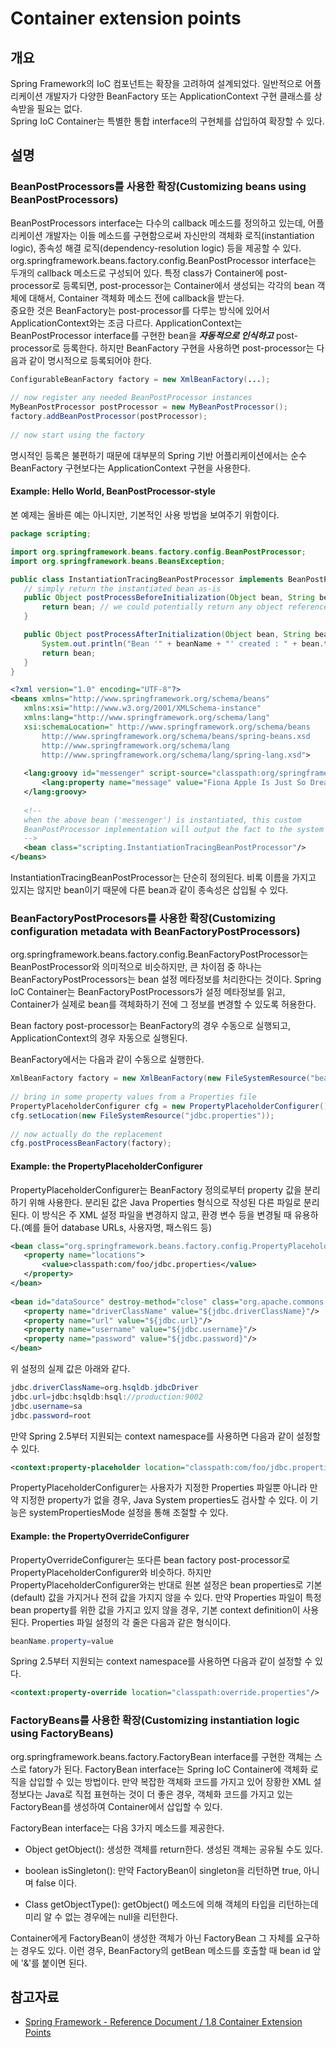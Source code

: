 # Container extension points

## 개요

Spring Framework의 IoC 컴포넌트는 확장을 고려하여 설계되었다. 일반적으로 어플리케이션 개발자가 다양한 BeanFactory 또는 ApplicationContext 구현 클래스를 상속받을 필요는 없다.  
Spring IoC Container는 특별한 통합 interface의 구현체를 삽입하여 확장할 수 있다.

## 설명

### BeanPostProcessors를 사용한 확장(Customizing beans using BeanPostProcessors)

BeanPostProcessors interface는 다수의 callback 메소드를 정의하고 있는데, 어플리케이션 개발자는 이들 메소드를 구현함으로써 자신만의 객체화 로직(instantiation logic), 종속성 해결 로직(dependency-resolution logic) 등을 제공할 수 있다.  
org.springframework.beans.factory.config.BeanPostProcessor interface는 두개의 callback 메소드로 구성되어 있다. 특정 class가 Container에 post-processor로 등록되면, post-processor는 Container에서 생성되는 각각의 bean 객체에 대해서, Container 객체화 메소드 전에 callback을 받는다.  
중요한 것은 BeanFactory는 post-processor를 다루는 방식에 있어서 ApplicationContext와는 조금 다르다. ApplicationContext는 BeanPostProcessor interface를 구현한 bean을 ***자동적으로 인식하고*** post-processor로 등록한다. 하지만 BeanFactory 구현을 사용하면 post-processor는 다음과 같이 명시적으로 등록되어야 한다.

 ```java
ConfigurableBeanFactory factory = new XmlBeanFactory(...);
 
// now register any needed BeanPostProcessor instances
MyBeanPostProcessor postProcessor = new MyBeanPostProcessor();
factory.addBeanPostProcessor(postProcessor);
 
// now start using the factory
```

 명시적인 등록은 불편하기 때문에 대부분의 Spring 기반 어플리케이션에서는 순수 BeanFactory 구현보다는 ApplicationContext 구현을 사용한다.

#### Example: Hello World, BeanPostProcessor-style

 본 예제는 올바른 예는 아니지만, 기본적인 사용 방법을 보여주기 위함이다.

 ```java
package scripting;
 
import org.springframework.beans.factory.config.BeanPostProcessor;
import org.springframework.beans.BeansException;
 
public class InstantiationTracingBeanPostProcessor implements BeanPostProcessor {
    // simply return the instantiated bean as-is
    public Object postProcessBeforeInitialization(Object bean, String beanName) throws BeansException {
        return bean; // we could potentially return any object reference here...
    }
 
    public Object postProcessAfterInitialization(Object bean, String beanName) throws BeansException {
        System.out.println("Bean '" + beanName + "' created : " + bean.toString());
        return bean;
    }
}
```

 ```xml
<?xml version="1.0" encoding="UTF-8"?>
<beans xmlns="http://www.springframework.org/schema/beans"
    xmlns:xsi="http://www.w3.org/2001/XMLSchema-instance"
    xmlns:lang="http://www.springframework.org/schema/lang"
    xsi:schemaLocation=" http://www.springframework.org/schema/beans
        http://www.springframework.org/schema/beans/spring-beans.xsd
        http://www.springframework.org/schema/lang
        http://www.springframework.org/schema/lang/spring-lang.xsd">
 
    <lang:groovy id="messenger" script-source="classpath:org/springframework/scripting/groovy/Messenger.groovy">
        <lang:property name="message" value="Fiona Apple Is Just So Dreamy."/> 
    </lang:groovy>
 
    <!-- 
    when the above bean ('messenger') is instantiated, this custom
    BeanPostProcessor implementation will output the fact to the system console
    -->
    <bean class="scripting.InstantiationTracingBeanPostProcessor"/>
</beans>
```

 InstantiationTracingBeanPostProcessor는 단순히 정의된다. 비록 이름을 가지고 있지는 않지만 bean이기 때문에 다른 bean과 같이 종속성은 삽입될 수 있다.

### BeanFactoryPostProcesors를 사용한 확장(Customizing configuration metadata with BeanFactoryPostProcessors)

 org.springframework.beans.factory.config.BeanFactoryPostProcessor는 BeanPostProcessor와 의미적으로 비슷하지만, 큰 차이점 중 하나는 BeanFactoryPostProcessors는 bean 설정 메타정보를 처리한다는 것이다. Spring IoC Container는 BeanFactoryPostProcessors가 설정 메타정보를 읽고, Container가 실제로 bean를 객체화하기 전에 그 정보를 변경할 수 있도록 허용한다.

 Bean factory post-processor는 BeanFactory의 경우 수동으로 실행되고, ApplicationContext의 경우 자동으로 실행된다.

 BeanFactory에서는 다음과 같이 수동으로 실행한다.

 ```java
XmlBeanFactory factory = new XmlBeanFactory(new FileSystemResource("beans.xml"));
 
// bring in some property values from a Properties file
PropertyPlaceholderConfigurer cfg = new PropertyPlaceholderConfigurer();
cfg.setLocation(new FileSystemResource("jdbc.properties"));
 
// now actually do the replacement
cfg.postProcessBeanFactory(factory);
```

#### Example: the PropertyPlaceholderConfigurer

 PropertyPlaceholderConfigurer는 BeanFactory 정의로부터 property 값을 분리하기 위해 사용한다. 분리된 값은 Java Properties 형식으로 작성된 다른 파일로 분리된다. 이 방식은 주 XML 설정 파일을 변경하지 않고, 환경 변수 등을 변경될 때 유용하다.(예를 들어 database URLs, 사용자명, 패스워드 등)

 ```xml
<bean class="org.springframework.beans.factory.config.PropertyPlaceholderConfigurer">
    <property name="locations">
        <value>classpath:com/foo/jdbc.properties</value>
    </property>
</bean>
 
<bean id="dataSource" destroy-method="close" class="org.apache.commons.dbcp.BasicDataSource">
    <property name="driverClassName" value="${jdbc.driverClassName}"/>
    <property name="url" value="${jdbc.url}"/>
    <property name="username" value="${jdbc.username}"/>
    <property name="password" value="${jdbc.password}"/>
</bean>
```

 위 설정의 실제 값은 아래와 같다.

 ```java
jdbc.driverClassName=org.hsqldb.jdbcDriver
jdbc.url=jdbc:hsqldb:hsql://production:9002
jdbc.username=sa
jdbc.password=root

```

 만약 Spring 2.5부터 지원되는 context namespace를 사용하면 다음과 같이 설정할 수 있다.

 ```xml
<context:property-placeholder location="classpath:com/foo/jdbc.properties"/>
```

 PropertyPlaceholderConfigurer는 사용자가 지정한 Properties 파일뿐 아니라 만약 지정한 property가 없을 경우, Java System properties도 검사할 수 있다. 이 기능은 systemPropertiesMode 설정을 통해 조절할 수 있다.

#### Example: the PropertyOverrideConfigurer

 PropertyOverrideConfigurer는 또다른 bean factory post-processor로 PropertyPlaceholderConfigurer와 비슷하다. 하지만 PropertyPlaceholderConfigurer와는 반대로 원본 설정은 bean properties로 기본(default) 값을 가지거나 전혀 값을 가지지 않을 수 있다. 만약 Properties 파일이 특정 bean property를 위한 값을 가지고 있지 않을 경우, 기본 context definition이 사용된다. Properties 파일 설정의 각 줄은 다음과 같은 형식이다.

 ```java
beanName.property=value

```

 Spring 2.5부터 지원되는 context namespace를 사용하면 다음과 같이 설정할 수 있다.

 ```xml
<context:property-override location="classpath:override.properties"/>
```

### FactoryBeans를 사용한 확장(Customizing instantiation logic using FactoryBeans)

 org.springframework.beans.factory.FactoryBean interface를 구현한 객체는 스스로 fatory가 된다. FactoryBean interface는 Spring IoC Container에 객체화 로직을 삽입할 수 있는 방법이다. 만약 복잡한 객체화 코드를 가지고 있어 장황한 XML 설정보다는 Java로 직접 표현하는 것이 더 좋은 경우, 객체화 코드를 가지고 있는 FactoryBean를 생성하여 Container에서 삽입할 수 있다.

 FactoryBean interface는 다음 3가지 메소드를 제공한다.

- Object getObject(): 생성한 객체를 return한다. 생성된 객체는 공유될 수도 있다.
    
- boolean isSingleton(): 만약 FactoryBean이 singleton을 리턴하면 true, 아니며 false 이다.
    
- Class getObjectType(): getObject() 메소드에 의해 객체의 타입을 리턴하는데 미리 알 수 없는 경우에는 null을 리턴한다.
    

 Container에게 FactoryBean이 생성한 객체가 아닌 FactoryBean 그 자체를 요구하는 경우도 있다. 이런 경우, BeanFactory의 getBean 메소드를 호출할 때 bean id 앞에 '&'를 붙이면 된다.

## 참고자료

- [Spring Framework - Reference Document / 1.8 Container Extension Points](https://docs.spring.io/spring-framework/docs/5.3.27/reference/html/core.html#beans-factory-extension)